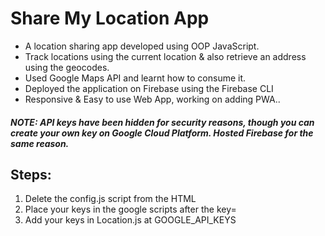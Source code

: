 # Share My Location App

- A location sharing app developed using OOP JavaScript.
- Track locations using the current location & also retrieve an address using the geocodes.
- Used Google Maps API and learnt how to consume it.
- Deployed the application on Firebase using the Firebase CLI
- Responsive & Easy to use Web App, working on adding PWA..

##### NOTE: API keys have been hidden for security reasons, though you can create your own key on Google Cloud Platform. Hosted Firebase for the same reason.

## Steps:

1. Delete the config.js script from the HTML
2. Place your keys in the google scripts after the key=
3. Add your keys in Location.js at GOOGLE_API_KEYS
